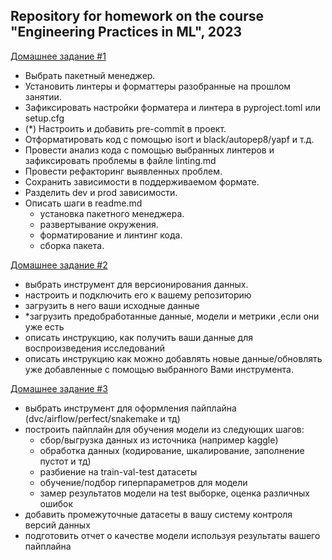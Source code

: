 ## Repository for homework on the course "Engineering Practices in ML", 2023

[Домашнее задание #1](https://github.com/rollinea/hse-engineering-practices/tree/main/ep_hw1)
- Выбрать пакетный менеджер.
- Установить линтеры и форматтеры разобранные на прошлом занятии.
- Зафиксировать настройки форматера и линтера в pyproject.toml или setup.cfg
- (*) Настроить и добавить pre-commit в проект.
- Отформатировать код с помощью isort и black/autopep8/yapf и т.д.
- Провести анализ кода с помощью выбранных линтеров и зафиксировать проблемы в файле linting.md
- Провести рефакторинг выявленных проблем.
- Сохранить зависимости в поддерживаемом формате.
- Разделить dev и prod зависимости.
- Описать шаги в readme.md
   - установка пакетного менеджера.
   - развертывание окружения.
   - форматирование и линтинг кода.
   - сборка пакета.
     
[Домашнее задание #2](https://github.com/rollinea/hse-engineering-practices/tree/main/ep_hw2)
- выбрать инструмент для версионирования данных. 
- настроить и подключить его к вашему репозиторию
- загрузить в него ваши исходные данные
- *загрузить предобработанные данные, модели и метрики ,если они уже есть
- описать инструкцию, как получить ваши данные для воспроизведения исследований 
- описать инструкцию как можно добавлять новые данные/обновлять уже добавленные с помощью выбранного Вами инструмента.

[Домашнее задание #3](https://github.com/rollinea/hse-engineering-practices/tree/main/ep_hw3)
- выбрать инструмент для оформления пайплайна (dvc/airflow/perfect/snakemake и тд)
- построить пайплайн для обучения модели из следующих шагов: 
  - сбор/выгрузка данных из источника (например kaggle)
  - обработка данных (кодирование, шкалирование, заполнение пустот и тд)
  - разбиение на train-val-test датасеты
  - обучение/подбор гиперпараметров для модели
  - замер результатов модели на test выборке, оценка различных ошибок
- добавить промежуточные датасеты в вашу систему контроля версий данных
- подготовить отчет о качестве модели используя результаты вашего пайплайна
